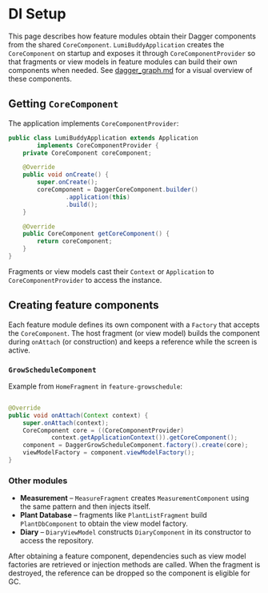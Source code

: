 # DI Setup

This page describes how feature modules obtain their Dagger components from the
shared `CoreComponent`. `LumiBuddyApplication` creates the `CoreComponent` on
startup and exposes it through `CoreComponentProvider` so that fragments or
view models in feature modules can build their own components when needed.
See [dagger_graph.md](dagger_graph.md) for a visual overview of these components.

## Getting `CoreComponent`

The application implements `CoreComponentProvider`:

```java
public class LumiBuddyApplication extends Application
        implements CoreComponentProvider {
    private CoreComponent coreComponent;

    @Override
    public void onCreate() {
        super.onCreate();
        coreComponent = DaggerCoreComponent.builder()
                .application(this)
                .build();
    }

    @Override
    public CoreComponent getCoreComponent() {
        return coreComponent;
    }
}
```

Fragments or view models cast their `Context` or `Application` to
`CoreComponentProvider` to access the instance.

## Creating feature components

Each feature module defines its own component with a `Factory` that accepts the
`CoreComponent`. The host fragment (or view model) builds the component during
`onAttach` (or construction) and keeps a reference while the screen is active.

### `GrowScheduleComponent`

Example from `HomeFragment` in `feature-growschedule`:

```java

@Override
public void onAttach(Context context) {
    super.onAttach(context);
    CoreComponent core = ((CoreComponentProvider)
            context.getApplicationContext()).getCoreComponent();
    component = DaggerGrowScheduleComponent.factory().create(core);
    viewModelFactory = component.viewModelFactory();
}
```

### Other modules

- **Measurement** – `MeasureFragment` creates
  `MeasurementComponent` using the same pattern and then injects itself.
- **Plant Database** – fragments like `PlantListFragment` build
  `PlantDbComponent` to obtain the view model factory.
- **Diary** – `DiaryViewModel` constructs `DiaryComponent` in its constructor
  to access the repository.

After obtaining a feature component, dependencies such as view model factories
are retrieved or injection methods are called. When the fragment is destroyed,
the reference can be dropped so the component is eligible for GC.
